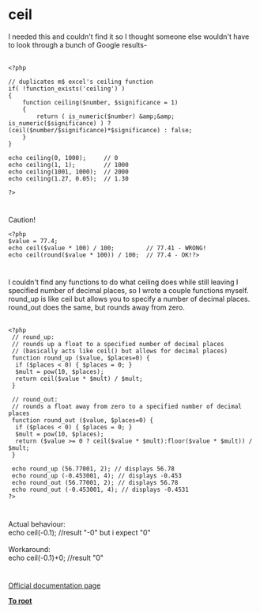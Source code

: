 # ceil



I needed this and couldn&apos;t find it so I thought someone else wouldn&apos;t have to look through a bunch of Google results-<br><br>

```
<?php

// duplicates m$ excel's ceiling function
if( !function_exists('ceiling') )
{
    function ceiling($number, $significance = 1)
    {
        return ( is_numeric($number) &amp;&amp; is_numeric($significance) ) ? (ceil($number/$significance)*$significance) : false;
    }
}

echo ceiling(0, 1000);     // 0
echo ceiling(1, 1);        // 1000
echo ceiling(1001, 1000);  // 2000
echo ceiling(1.27, 0.05);  // 1.30

?>
```
  

#

Caution!<br>

```
<?php
$value = 77.4;
echo ceil($value * 100) / 100;         // 77.41 - WRONG!
echo ceil(round($value * 100)) / 100;  // 77.4 - OK!?>
```
  

#

I couldn&apos;t find any functions to do what ceiling does while still leaving I specified number of decimal places, so I wrote a couple functions myself.  round_up is like ceil but allows you to specify a number of decimal places.  round_out does the same, but rounds away from zero.<br><br>

```
<?php
 // round_up:
 // rounds up a float to a specified number of decimal places
 // (basically acts like ceil() but allows for decimal places)
 function round_up ($value, $places=0) {
  if ($places < 0) { $places = 0; }
  $mult = pow(10, $places);
  return ceil($value * $mult) / $mult;
 }

 // round_out:
 // rounds a float away from zero to a specified number of decimal places
 function round_out ($value, $places=0) {
  if ($places < 0) { $places = 0; }
  $mult = pow(10, $places);
  return ($value >= 0 ? ceil($value * $mult):floor($value * $mult)) / $mult;
 }

 echo round_up (56.77001, 2); // displays 56.78
 echo round_up (-0.453001, 4); // displays -0.453
 echo round_out (56.77001, 2); // displays 56.78
 echo round_out (-0.453001, 4); // displays -0.4531
?>
```
  

#

Actual behaviour:<br>echo ceil(-0.1); //result "-0" but i expect "0"<br><br>Workaround:<br>echo ceil(-0.1)+0; //result "0"  

#

[Official documentation page](https://www.php.net/manual/en/function.ceil.php)

**[To root](/README.md)**